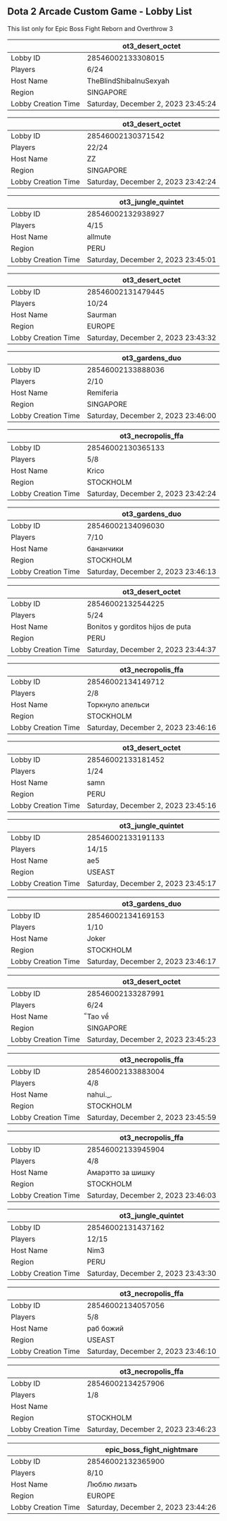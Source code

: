 ## Dota 2 Arcade Custom Game - Lobby List

This list only for Epic Boss Fight Reborn and Overthrow 3

|  | ot3_desert_octet |
| ------ | ------ |
| Lobby ID | 28546002133308015 |
| Players | 6/24 |
| Host Name | TheBlindShibaInuSexyah |
| Region | SINGAPORE |
| Lobby Creation Time | Saturday, December 2, 2023 23:45:24 |


|  | ot3_desert_octet |
| ------ | ------ |
| Lobby ID | 28546002130371542 |
| Players | 22/24 |
| Host Name | ZZ |
| Region | SINGAPORE |
| Lobby Creation Time | Saturday, December 2, 2023 23:42:24 |


|  | ot3_jungle_quintet |
| ------ | ------ |
| Lobby ID | 28546002132938927 |
| Players | 4/15 |
| Host Name | allmute |
| Region | PERU |
| Lobby Creation Time | Saturday, December 2, 2023 23:45:01 |


|  | ot3_desert_octet |
| ------ | ------ |
| Lobby ID | 28546002131479445 |
| Players | 10/24 |
| Host Name | Saurman |
| Region | EUROPE |
| Lobby Creation Time | Saturday, December 2, 2023 23:43:32 |


|  | ot3_gardens_duo |
| ------ | ------ |
| Lobby ID | 28546002133888036 |
| Players | 2/10 |
| Host Name | Remiferia |
| Region | SINGAPORE |
| Lobby Creation Time | Saturday, December 2, 2023 23:46:00 |


|  | ot3_necropolis_ffa |
| ------ | ------ |
| Lobby ID | 28546002130365133 |
| Players | 5/8 |
| Host Name | Krico |
| Region | STOCKHOLM |
| Lobby Creation Time | Saturday, December 2, 2023 23:42:24 |


|  | ot3_gardens_duo |
| ------ | ------ |
| Lobby ID | 28546002134096030 |
| Players | 7/10 |
| Host Name | бананчики |
| Region | STOCKHOLM |
| Lobby Creation Time | Saturday, December 2, 2023 23:46:13 |


|  | ot3_desert_octet |
| ------ | ------ |
| Lobby ID | 28546002132544225 |
| Players | 5/24 |
| Host Name | Bonitos y gorditos hijos de puta |
| Region | PERU |
| Lobby Creation Time | Saturday, December 2, 2023 23:44:37 |


|  | ot3_necropolis_ffa |
| ------ | ------ |
| Lobby ID | 28546002134149712 |
| Players | 2/8 |
| Host Name | Торкнуло апельси |
| Region | STOCKHOLM |
| Lobby Creation Time | Saturday, December 2, 2023 23:46:16 |


|  | ot3_desert_octet |
| ------ | ------ |
| Lobby ID | 28546002133181452 |
| Players | 1/24 |
| Host Name | samn |
| Region | PERU |
| Lobby Creation Time | Saturday, December 2, 2023 23:45:16 |


|  | ot3_jungle_quintet |
| ------ | ------ |
| Lobby ID | 28546002133191133 |
| Players | 14/15 |
| Host Name | ae5 |
| Region | USEAST |
| Lobby Creation Time | Saturday, December 2, 2023 23:45:17 |


|  | ot3_gardens_duo |
| ------ | ------ |
| Lobby ID | 28546002134169153 |
| Players | 1/10 |
| Host Name | Joker |
| Region | STOCKHOLM |
| Lobby Creation Time | Saturday, December 2, 2023 23:46:17 |


|  | ot3_desert_octet |
| ------ | ------ |
| Lobby ID | 28546002133287991 |
| Players | 6/24 |
| Host Name | ็Tao về |
| Region | SINGAPORE |
| Lobby Creation Time | Saturday, December 2, 2023 23:45:23 |


|  | ot3_necropolis_ffa |
| ------ | ------ |
| Lobby ID | 28546002133883004 |
| Players | 4/8 |
| Host Name | nahui._. |
| Region | STOCKHOLM |
| Lobby Creation Time | Saturday, December 2, 2023 23:45:59 |


|  | ot3_necropolis_ffa |
| ------ | ------ |
| Lobby ID | 28546002133945904 |
| Players | 4/8 |
| Host Name | Амарэтто за шишку |
| Region | STOCKHOLM |
| Lobby Creation Time | Saturday, December 2, 2023 23:46:03 |


|  | ot3_jungle_quintet |
| ------ | ------ |
| Lobby ID | 28546002131437162 |
| Players | 12/15 |
| Host Name | Nim3 |
| Region | PERU |
| Lobby Creation Time | Saturday, December 2, 2023 23:43:30 |


|  | ot3_necropolis_ffa |
| ------ | ------ |
| Lobby ID | 28546002134057056 |
| Players | 5/8 |
| Host Name | раб божий |
| Region | USEAST |
| Lobby Creation Time | Saturday, December 2, 2023 23:46:10 |


|  | ot3_necropolis_ffa |
| ------ | ------ |
| Lobby ID | 28546002134257906 |
| Players | 1/8 |
| Host Name |  |
| Region | STOCKHOLM |
| Lobby Creation Time | Saturday, December 2, 2023 23:46:23 |


|  | epic_boss_fight_nightmare |
| ------ | ------ |
| Lobby ID | 28546002132365900 |
| Players | 8/10 |
| Host Name | Люблю лизать |
| Region | EUROPE |
| Lobby Creation Time | Saturday, December 2, 2023 23:44:26 |


